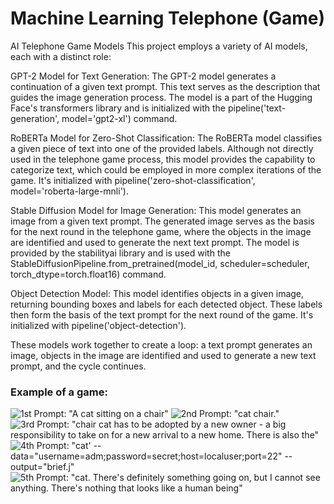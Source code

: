 # Machine Learning Telephone (Game)
AI Telephone Game Models
This project employs a variety of AI models, each with a distinct role:

GPT-2 Model for Text Generation: The GPT-2 model generates a continuation of a given text prompt. This text serves as the description that guides the image generation process. The model is a part of the Hugging Face's transformers library and is initialized with the pipeline('text-generation', model='gpt2-xl') command.

RoBERTa Model for Zero-Shot Classification: The RoBERTa model classifies a given piece of text into one of the provided labels. Although not directly used in the telephone game process, this model provides the capability to categorize text, which could be employed in more complex iterations of the game. It's initialized with pipeline('zero-shot-classification', model='roberta-large-mnli').

Stable Diffusion Model for Image Generation: This model generates an image from a given text prompt. The generated image serves as the basis for the next round in the telephone game, where the objects in the image are identified and used to generate the next text prompt. The model is provided by the stabilityai library and is used with the StableDiffusionPipeline.from_pretrained(model_id, scheduler=scheduler, torch_dtype=torch.float16) command.

Object Detection Model: This model identifies objects in a given image, returning bounding boxes and labels for each detected object. These labels then form the basis of the text prompt for the next round of the game. It's initialized with pipeline('object-detection').

These models work together to create a loop: a text prompt generates an image, objects in the image are identified and used to generate a new text prompt, and the cycle continues.


### Example of a game:

![1st Prompt: "A cat sitting on a chair"](images/Cat_0.png)
![2nd Prompt: "cat chair."](images/Cat_1.png)
![3rd Prompt: "chair cat has to be adopted by a new owner - a big responsibility to take on for a new arrival to a new home. There is also the"](images/Cat_2.png)
![4th Prompt: "cat' --data="username=adm;password=secret;host=localuser;port=22" --output="brief.j"](images/Cat_3.png)
![5th Prompt: "cat. There's definitely something going on, but I cannot see anything. There's nothing that looks like a human being"](images/Cat_4.png)
